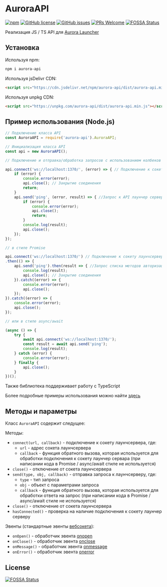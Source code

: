 # AuroraAPI
[![npm](https://img.shields.io/npm/v/aurora-api?style=flat-square)](https://www.npmjs.com/package/aurora-api)
[![GitHub license](https://img.shields.io/github/license/AuroraTeam/AuroraAPI?style=flat-square)](https://github.com/AuroraTeam/AuroraAPI/blob/master/LICENSE)
[![GitHub issues](https://img.shields.io/github/issues/AuroraTeam/AuroraAPI?style=flat-square)](https://github.com/AuroraTeam/AuroraAPI/issues)
[![PRs Welcome](https://img.shields.io/badge/PRs-welcome-brightgreen.svg?style=flat-square)](http://makeapullrequest.com)
[![FOSSA Status](https://app.fossa.com/api/projects/git%2Bgithub.com%2FAuroraTeam%2FAuroraAPI.svg?type=shield)](https://app.fossa.com/projects/git%2Bgithub.com%2FAuroraTeam%2FAuroraAPI?ref=badge_shield)

Реализация JS / TS API для [Aurora Launcher](https://github.com/AuroraTeam/Launcher)

## Установка

Используя npm:

```bash
npm i aurora-api
```

Используя jsDelivr CDN:

```html
<script src="https://cdn.jsdelivr.net/npm/aurora-api/dist/aurora-api.min.js"></script>
```

Используя unpkg CDN:

```html
<script src="https://unpkg.com/aurora-api/dist/aurora-api.min.js"></script>
```

## Пример использования (Node.js)

```js
// Подключение класса API
const AuroraAPI = require('aurora-api').AuroraAPI;

// Инициализация класса API
const api = new AuroraAPI();

// Подключение и отправка/обработка запросов с использованием колбеков

api.connect('ws://localhost:1370/', (error) => { // Подключение к сокету лаунчсервера
    if (error) {
        console.error(error);
        api.close(); // Закрытие соединения
        return;
    }
    api.send('ping', (error, result) => { //Запрос к API лаунчер сервера
        if (error) {
            console.error(error);
            api.close();
            return;
        }
        console.log(result);
        api.close();
    });
});

// в стиле Promise

api.connect('ws://localhost:1370/') // Подключение к сокету лаунчсервера
.then(() => {
    api.send('ping').then(result => { //Запрос списка методов авторизации
        console.log(result);
        api.close(); // Закрытие соединения
    }).catch((error) => {
        console.error(error);
        api.close();
    });
}).catch((error) => {
    console.error(error);
    api.close();
});

// или в стиле async/await

(async () => {
    try {
        await api.connect('ws://localhost:1370/');
        const result = await api.send('ping');
        console.log(result);
    } catch (error) {
        console.error(error);
    } finally {
        api.close();
    }
})();
```

Также библиотека поддерживает работу с TypeScript

Более подробные примеры использования можно найти [здесь](https://github.com/AuroraTeam/AuroraAPI/tree/master/example)

## Методы и параметры

Класс `AuroraAPI` содержит следущее:

Методы:
* `connect(url, callback)` - подключение к сокету лаунчсервера, где:
    * `url` - адрес сокета лаунчсервера
    * `callback` - функция обратного вызова, которая используется для обработки подключения к сокету лаунчер сервара (при написании кода в Promise / async/await стиле не используется)
* `close()` - отключение от сокета лаунчсервера
* `send(type, obj, callback)` - отправка запроса к лаунчсерверу, где:
    * `type` - тип запроса
    * `obj` - объект с параметрами запроса
    * `callback` - функция обратного вызова, которая используется для обработки ответа на запрос (при написании кода в Promise / async/await стиле не используется)
* `close()` - отключение от сокета лаунчсервера
* `hasConnected()` - проверка на наличие подключения к сокету лаунчер серверу

Эвенты (стандартные эвенты [вебсокета](https://developer.mozilla.org/en-US/docs/Web/API/WebSocket)):
* `onOpen()` - обработчик эвента [onopen](https://developer.mozilla.org/en-US/docs/Web/API/WebSocket/onopen)
* `onClose()` - обработчик эвента [onclose](https://developer.mozilla.org/en-US/docs/Web/API/WebSocket/onclose)
* `onMessage()` - обработчик эвента [onmessage](https://developer.mozilla.org/en-US/docs/Web/API/WebSocket/onmessage)
* `onError()` - обработчик эвента [onerror](https://developer.mozilla.org/en-US/docs/Web/API/WebSocket/onerror)

## License
[![FOSSA Status](https://app.fossa.com/api/projects/git%2Bgithub.com%2FAuroraTeam%2FAuroraAPI.svg?type=large)](https://app.fossa.com/projects/git%2Bgithub.com%2FAuroraTeam%2FAuroraAPI?ref=badge_large)